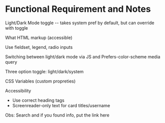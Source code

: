 # Functional Requirement and Notes

Light/Dark Mode toggle -- takes system pref by default, but can override
with toggle

What HTML markup (accessible)

Use fieldset, legend, radio inputs

Switching between light/dark mode via JS
and Prefers-color-scheme media query

Three option toggle: light/dark/system

  CSS Variables (custom propreties)


  Accessibility
  - Use correct heading tags
  - Screenreader-only text for card titles/username

  Obs: Search and if you found info, put the link here